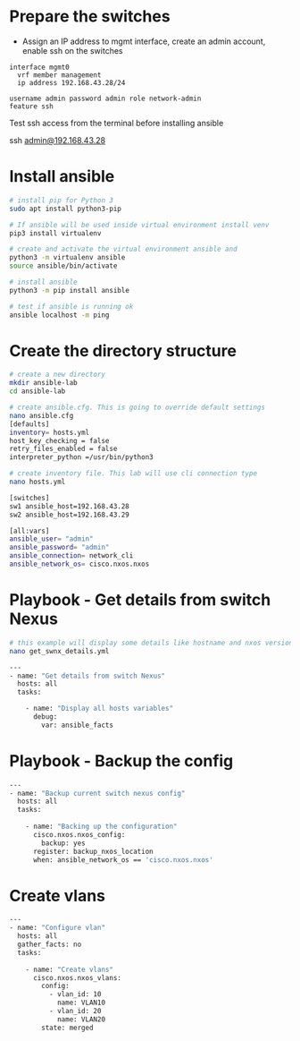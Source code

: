 
# Prepare the switches

- Assign an IP address to mgmt interface, create an admin account, enable ssh on the switches

```
interface mgmt0
  vrf member management
  ip address 192.168.43.28/24

username admin password admin role network-admin
feature ssh
```

Test ssh access from the terminal before installing ansible

ssh admin@192.168.43.28

# Install ansible

```bash
# install pip for Python 3
sudo apt install python3-pip

# If ansible will be used inside virtual environment install venv
pip3 install virtualenv

# create and activate the virtual environment ansible and
python3 -m virtualenv ansible
source ansible/bin/activate

# install ansible
python3 -m pip install ansible

# test if ansible is running ok
ansible localhost -m ping
```

# Create the directory structure

```bash
# create a new directory
mkdir ansible-lab
cd ansible-lab
```


```bash
# create ansible.cfg. This is going to override default settings
nano ansible.cfg
[defaults]
inventory= hosts.yml
host_key_checking = false
retry_files_enabled = false
interpreter_python =/usr/bin/python3
```

```bash
# create inventory file. This lab will use cli connection type
nano hosts.yml

[switches]
sw1 ansible_host=192.168.43.28
sw2 ansible_host=192.168.43.29

[all:vars]
ansible_user= "admin"
ansible_password= "admin"
ansible_connection= network_cli
ansible_network_os= cisco.nxos.nxos
```

# Playbook - Get details from switch Nexus

```bash
# this example will display some details like hostname and nxos version
nano get_swnx_details.yml

---
- name: "Get details from switch Nexus"
  hosts: all
  tasks:

    - name: "Display all hosts variables"
      debug:
        var: ansible_facts
```

# Playbook - Backup the config

```bash
---
- name: "Backup current switch nexus config"
  hosts: all
  tasks:
  
    - name: "Backing up the configuration"
      cisco.nxos.nxos_config:
        backup: yes
      register: backup_nxos_location
      when: ansible_network_os == 'cisco.nxos.nxos'
```

# Create vlans

```bash
---
- name: "Configure vlan"
  hosts: all
  gather_facts: no
  tasks:
  
    - name: "Create vlans"
      cisco.nxos.nxos_vlans:
        config:
          - vlan_id: 10
            name: VLAN10
          - vlan_id: 20
            name: VLAN20
        state: merged
```

